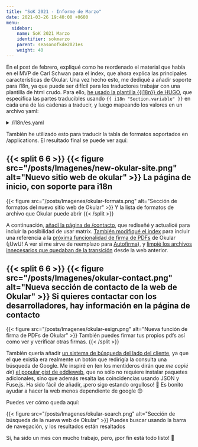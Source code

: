 ```yaml
---
title: "SoK 2021 - Informe de Marzo"
date: 2021-03-26 19:40:00 +0600
menu:
  sidebar:
    name: SoK 2021 Marzo
    identifier: sokmarzo
    parent: seasonofkde2021es
    weight: 40
---
```


En el post de febrero, expliqué como he reordenado el material que había en el MVP de Carl Schwan para el index, que ahora explica las principales características de Okular. Una vez hecho esto, me dediqué a añadir soporte para i18n, ya que puede ser difícil para los traductores trabajar con una plantilla de html crudo. Para ello, [he usado la plantilla {{i18n}} de HUGO](https://invent.kde.org/carlschwan/okular-kde-org/-/commit/a042f38d0fe1d781860a0056721e66349393b997), que especifica las partes traducibles usando `{{ i18n "Section.variable" }}` en cada una de las cadenas a traducir, y luego mapeando los valores en un archivo yaml:

<details>
<summary>/i18n/es.yaml</summary>
{{< highlight yaml >}}
#Nombre de la sección traducible.
Section.variable:
    other: "Traducción al inglés de 'variable'"
Section.othervariable::
    other: "Traducción al inglés para 'othervariable'"
Section.yetanothervariable::
    other: "Traducción al inglés para 'yetanothervariable'"
{{< /highlight >}}
</details>

También he utilizado esto para traducir la tabla de formatos soportados en /applications. El resultado final se puede ver aquí:

{{< split 6 6 >}}
{{< figure src="/posts/Imagenes/new-okular-site.png" alt="Nuevo sitio web de okular" >}}
La página de inicio, con soporte para i18n
---
{{< figure src="/posts/Imagenes/okular-formats.png" alt="Sección de formatos del nuevo sitio web de Okular" >}}
Y la lista de formatos de archivo que Okular puede abrir
{{< /split >}}

A continuación, [añadí la página de /contacto](https://invent.kde.org/carlschwan/okular-kde-org/-/commit/0e7989a171c36f2d7d0b32332a43a490a27ccf59), que rediseñé y actualicé para incluir la posibilidad de usar matrix. [También modifiqué el index](https://invent.kde.org/carlschwan/okular-kde-org/-/commit/1795c0da36113ee0219a69d66bfce1595218f94c) para incluir una referencia a la [próxima funcionalidad de firma de PDFs](https://invent.kde.org/graphics/okular/-/merge_requests/296) de Okular (¡UwU! A ver si me sirve de reemplazo para [Autofirma](https://github.com/ctt-gob-es/clienteafirma)), y [limpié los archivos innecesarios que quedaban de la transición](https://invent.kde.org/carlschwan/okular-kde-org/-/commit/9cab0470f744252ecff9ef9721f71de084167dfb) desde la web anterior.

{{< split 6 6 >}}
{{< figure src="/posts/Imagenes/okular-contact.png" alt="Nueva sección de contacto de la web de Okular" >}}
Si quieres contactar con los desarrolladores, hay información en la página de contacto
---
{{< figure src="/posts/Imagenes/okular-esign.png" alt="Nueva función de firma de PDFs de Okular" >}}
También puedes firmar tus propios pdfs así como ver y verificar otras firmas.
{{< /split >}}

También quería añadir [un sistema de búsqueda del lado del cliente](https://invent.kde.org/carlschwan/okular-kde-org/-/commit/05ce2a78d2b77d4e4e4e19e64a7e3601856095bf), ya que el que existía era realmente un botón que redirigía la consulta una búsqueda de Google. Me inspiré en (en los mentideros dirán que *me copié de*) [el popular gist de eddieweb](https://gist.github.com/eddiewebb/735feb48f50f0ddd65ae5606a1cb41ae), que no sólo no requiere instalar paquetes adicionales, sino que además resalta las coincidencias usando JSON y Fuse.js. Ha sido fácil de añadir, ¡pero sigo estando orgulloso! 🤩 Es bonito ayudar a hacer la web menos dependiente de google 😊 

Puedes ver cómo queda aquí:

{{< figure src="/posts/Imagenes/okular-search.png" alt="Sección de búsqueda de la nueva web de Okular" >}}
Puedes buscar usando la barra de navegación, y los resultados están resaltados

Sí, ha sido un mes con mucho trabajo, pero, ¡por fin está todo listo! 🥳
